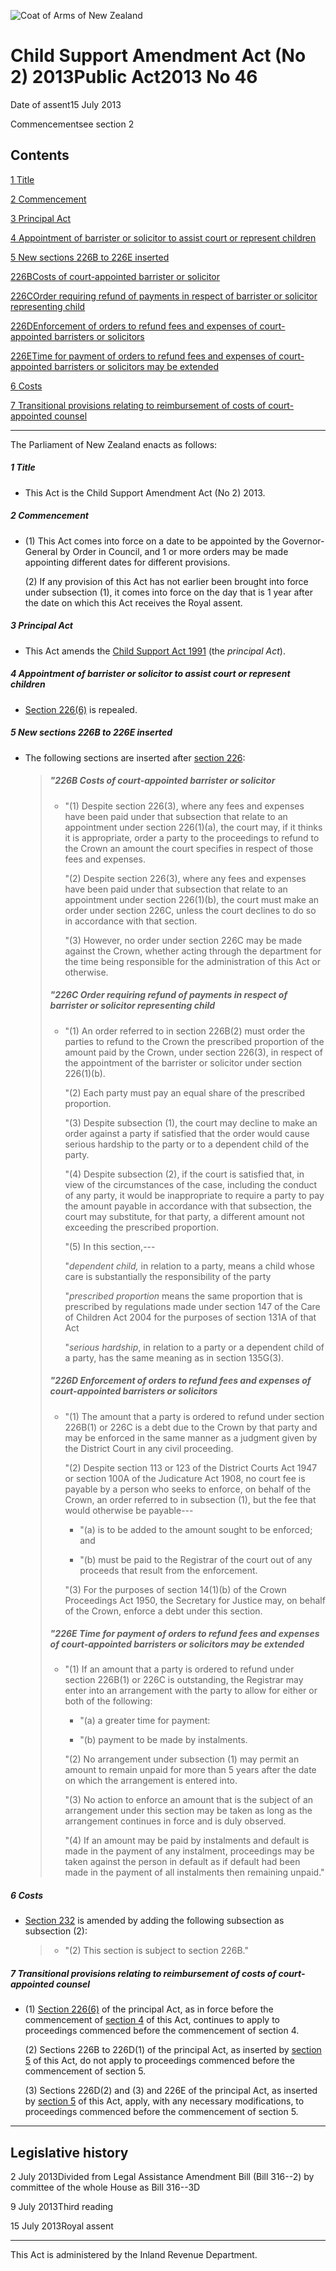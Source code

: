 ![Coat of Arms of New Zealand](/images/leg-crest.jpg)

# Child Support Amendment Act (No 2) 2013Public Act2013 No 46

Date of assent15 July 2013

Commencementsee section 2

## Contents

[1 ][0][][0][Title][0]

[2 ][1][][1][Commencement][1]

[3 ][2][][2][Principal Act][2]

[4 ][3][][3][Appointment of barrister or solicitor to assist court or represent children][3]

[5 ][4][][4][New sections 226B to 226E inserted][4]

[226B][5][][5][Costs of court-appointed barrister or solicitor][5]

[226C][6][][6][Order requiring refund of payments in respect of barrister or solicitor representing child][6]

[226D][7][][7][Enforcement of orders to refund fees and expenses of court-appointed barristers or solicitors][7]

[226E][8][][8][Time for payment of orders to refund fees and expenses of court-appointed barristers or solicitors may be extended][8]

[6 ][9][][9][Costs][9]

[7 ][10][][10][Transitional provisions relating to reimbursement of costs of court-appointed counsel][10]

---

The Parliament of New Zealand enacts as follows:

##### 1 Title
    
*   This Act is the Child Support Amendment Act (No 2) 2013\.

##### 2 Commencement
    
*   (1) This Act comes into force on a date to be appointed by the Governor-General by Order in Council, and 1 or more orders may be made appointing different dates for different provisions.
    
    (2) If any provision of this Act has not earlier been brought into force under subsection (1), it comes into force on the day that is 1 year after the date on which this Act receives the Royal assent. 

##### 3 Principal Act
    
*   This Act amends the [Child Support Act 1991][11] (the _principal Act_).

##### 4 Appointment of barrister or solicitor to assist court or represent children
    
*   [Section 226(6)][12] is repealed.

##### 5 New sections 226B to 226E inserted
    
*   The following sections are inserted after [section 226][12]:
    
    > ##### "226B Costs of court-appointed barrister or solicitor
    >     
    > *   "(1) Despite section 226(3), where any fees and expenses have been paid under that subsection that relate to an appointment under section 226(1)(a), the court may, if it thinks it is appropriate, order a party to the proceedings to refund to the Crown an amount the court specifies in respect of those fees and expenses.
    >     
    >     "(2) Despite section 226(3), where any fees and expenses have been paid under that subsection that relate to an appointment under section 226(1)(b), the court must make an order under section 226C, unless the court declines to do so in accordance with that section.
    >     
    >     "(3) However, no order under section 226C may be made against the Crown, whether acting through the department for the time being responsible for the administration of this Act or otherwise.
    > 
    > ##### "226C Order requiring refund of payments in respect of barrister or solicitor representing child
    >     
    > *   "(1) An order referred to in section 226B(2) must order the parties to refund to the Crown the prescribed proportion of the amount paid by the Crown, under section 226(3), in respect of the appointment of the barrister or solicitor under section 226(1)(b).
    >     
    >     "(2) Each party must pay an equal share of the prescribed proportion.
    >     
    >     "(3) Despite subsection (1), the court may decline to make an order against a party if satisfied that the order would cause serious hardship to the party or to a dependent child of the party.
    >     
    >     "(4) Despite subsection (2), if the court is satisfied that, in view of the circumstances of the case, including the conduct of any party, it would be inappropriate to require a party to pay the amount payable in accordance with that subsection, the court may substitute, for that party, a different amount not exceeding the prescribed proportion.
    >     
    >     "(5) In this section,---
    >     
    >     "_dependent child,_ in relation to a party, means a child whose care is substantially the responsibility of the party
    >     
    >     "_prescribed proportion_ means the same proportion that is prescribed by regulations made under section 147 of the Care of Children Act 2004 for the purposes of section 131A of that Act
    >     
    >     "_serious hardship_, in relation to a party or a dependent child of a party, has the same meaning as in section 135G(3).
    > 
    > ##### "226D Enforcement of orders to refund fees and expenses of court-appointed barristers or solicitors
    >     
    > *   "(1) The amount that a party is ordered to refund under section 226B(1) or 226C is a debt due to the Crown by that party and may be enforced in the same manner as a judgment given by the District Court in any civil proceeding.
    >     
    >     "(2) Despite section 113 or 123 of the District Courts Act 1947 or section 100A of the Judicature Act 1908, no court fee is payable by a person who seeks to enforce, on behalf of the Crown, an order referred to in subsection (1), but the fee that would otherwise be payable---
    >         
    >     *   "(a) is to be added to the amount sought to be enforced; and
    >     
    >     *   "(b) must be paid to the Registrar of the court out of any proceeds that result from the enforcement. 
    >     
    >     "(3) For the purposes of section 14(1)(b) of the Crown Proceedings Act 1950, the Secretary for Justice may, on behalf of the Crown, enforce a debt under this section.
    > 
    > ##### "226E Time for payment of orders to refund fees and expenses of court-appointed barristers or solicitors may be extended
    >     
    > *   "(1) If an amount that a party is ordered to refund under section 226B(1) or 226C is outstanding, the Registrar may enter into an arrangement with the party to allow for either or both of the following:
    >         
    >     *   "(a) a greater time for payment:
    >     
    >     *   "(b) payment to be made by instalments.
    >     
    >     "(2) No arrangement under subsection (1) may permit an amount to remain unpaid for more than 5 years after the date on which the arrangement is entered into.
    >     
    >     "(3) No action to enforce an amount that is the subject of an arrangement under this section may be taken as long as the arrangement continues in force and is duly observed.
    >     
    >     "(4) If an amount may be paid by instalments and default is made in the payment of any instalment, proceedings may be taken against the person in default as if default had been made in the payment of all instalments then remaining unpaid."
    > 
    > 
    
    

##### 6 Costs
    
*   [Section 232][13] is amended by adding the following subsection as subsection (2):
    
    > *   "(2) This section is subject to section 226B."
    > 
    > 
    
    

##### 7 Transitional provisions relating to reimbursement of costs of court-appointed counsel
    
*   (1) [Section 226(6)][12] of the principal Act, as in force before the commencement of [section 4][3] of this Act, continues to apply to proceedings commenced before the commencement of section 4\.
    
    (2) Sections 226B to 226D(1) of the principal Act, as inserted by [section 5][4] of this Act, do not apply to proceedings commenced before the commencement of section 5\.
    
    (3) Sections 226D(2) and (3) and 226E of the principal Act, as inserted by [section 5][4] of this Act, apply, with any necessary modifications, to proceedings commenced before the commencement of section 5\.

---

## Legislative history

2 July 2013Divided from Legal Assistance Amendment Bill (Bill 316--2) by committee of the whole House as Bill 316--3D

9 July 2013Third reading

15 July 2013Royal assent

---

This Act is administered by the Inland Revenue Department.

[0]: http://www.legislation.govt.nz/act/public/2013/0046/latest/whole.html#DLM5300600
[1]: http://www.legislation.govt.nz/act/public/2013/0046/latest/whole.html#DLM5300601
[2]: http://www.legislation.govt.nz/act/public/2013/0046/latest/whole.html#DLM5300602
[3]: http://www.legislation.govt.nz/act/public/2013/0046/latest/whole.html#DLM5300609
[4]: http://www.legislation.govt.nz/act/public/2013/0046/latest/whole.html#DLM5300610
[5]: http://www.legislation.govt.nz/act/public/2013/0046/latest/whole.html#DLM5300611
[6]: http://www.legislation.govt.nz/act/public/2013/0046/latest/whole.html#DLM5300612
[7]: http://www.legislation.govt.nz/act/public/2013/0046/latest/whole.html#DLM5300619
[8]: http://www.legislation.govt.nz/act/public/2013/0046/latest/whole.html#DLM5300620
[9]: http://www.legislation.govt.nz/act/public/2013/0046/latest/whole.html#DLM5300621
[10]: http://www.legislation.govt.nz/act/public/2013/0046/latest/whole.html#DLM5300622
[11]: http://www.legislation.govt.nz/act/public/2013/0046/latest/link.aspx?id=DLM253150
[12]: http://www.legislation.govt.nz/act/public/2013/0046/latest/link.aspx?id=DLM257338
[13]: http://www.legislation.govt.nz/act/public/2013/0046/latest/link.aspx?id=DLM257346